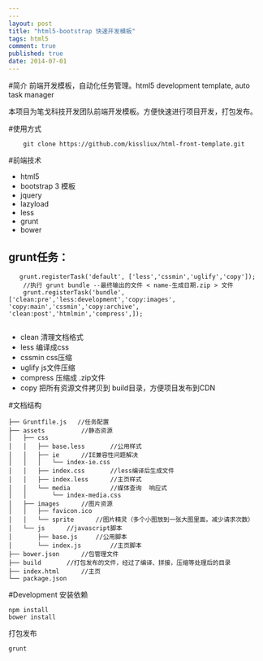 ```yaml
---
---
layout: post
title: "html5-bootstrap 快速开发模板"
tags: html5
comment: true
published: true
date: 2014-07-01
---
```



#简介
前端开发模板，自动化任务管理。html5 development template, auto task manager

本项目为笔戈科技开发团队前端开发模板。方便快速进行项目开发，打包发布。

#使用方式

```
	git clone https://github.com/kissliux/html-front-template.git
```


#前端技术

* html5
* bootstrap 3 模板
* jquery
* lazyload
* less
* grunt
* bower



## grunt任务：
```
   grunt.registerTask('default', ['less','cssmin','uglify','copy']);
    //执行 grunt bundle --最终输出的文件 < name-生成日期.zip > 文件
    grunt.registerTask('bundle', ['clean:pre','less:development','copy:images', 'copy:main','cssmin','copy:archive', 'clean:post','htmlmin','compress',]);
    
 ```
 
 * clean 清理文档格式
 * less 编译成css
 * cssmin css压缩
 * uglify js文件压缩
 * compress 压缩成 .zip文件
 * copy 把所有资源文件拷贝到 build目录，方便项目发布到CDN
 


#文档结构  

```
├── Gruntfile.js   //任务配置
├── assets			//静态资源
│   ├── css			
│   │   ├── base.less		//公用样式
│   │   ├── ie		//IE兼容性问题解决
│   │   │   └── index-ie.css
│   │   ├── index.css		//less编译后生成文件
│   │   ├── index.less		//主页样式
│   │   └── media			//媒体查询  响应式
│   │       └── index-media.css
│   ├── images		//图片资源
│   │   ├── favicon.ico
│   │   └── sprite		//图片精灵（多个小图放到一张大图里面，减少请求次数）
│   └── js		//javascript脚本
│       ├── base.js		//公用脚本
│       └── index.js		//主页脚本
├── bower.json		//包管理文件
├── build		//打包发布的文件，经过了编译、拼接，压缩等处理后的目录
├── index.html		//主页
└── package.json	

```

#Development
安装依赖

```
npm install
bower install

```
打包发布

```
grunt

```



